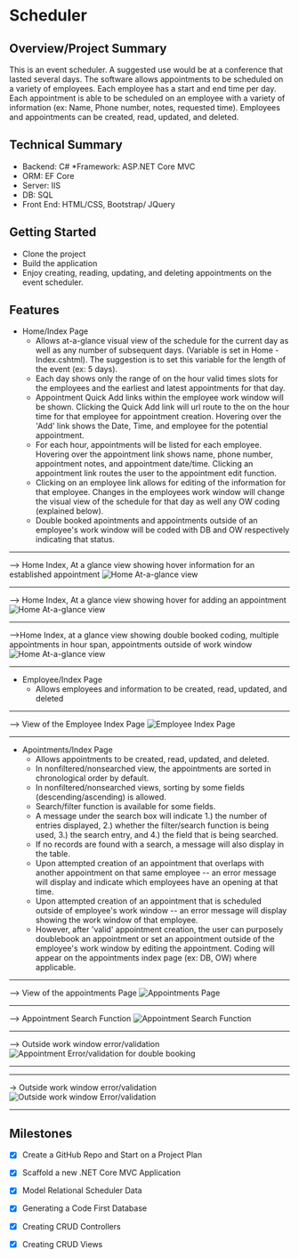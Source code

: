 # **Scheduler**

## **Overview/Project Summary**
This is an event scheduler. A suggested use would be at a conference that lasted several days. The software allows appointments to be scheduled on a variety of employees. Each employee has a start and end time per day.  Each appointment is able to be scheduled on an employee with a variety of information (ex: Name, Phone number, notes, requested time). Employees and appointments can be created, read, updated, and deleted. 


## **Technical Summary**
* Backend: C#
*Framework: ASP.NET Core MVC
* ORM: EF Core
* Server: IIS
* DB: SQL
* Front End: HTML/CSS, Bootstrap/ JQuery

## **Getting Started**
* Clone the project
* Build the application
* Enjoy creating, reading, updating, and deleting appointments on the event scheduler.


## **Features**

* Home/Index Page 
    * Allows at-a-glance visual view of the schedule for the current day as well as any number of subsequent days. (Variable is set in Home - Index.cshtml). The suggestion is to set this variable for the length of the event (ex: 5 days). 
    * Each day shows only the range of on the hour valid times slots for the employees and the earliest and latest appointments for that day.
    * Appointment Quick Add links within the employee work window will be shown. Clicking the Quick Add link will url route to the on the hour time for that employee for appointment creation. Hovering over the 'Add' link shows the Date, Time, and employee for the potential appointment.
    * For each hour, appointments will be listed for each employee. Hovering over the appointment link shows name, phone number, appointment notes, and appointment date/time. Clicking an appointment link routes the user to the appointment edit function. 
    * Clicking on an employee link allows for editing of the information for that employee. Changes in the employees work window will change the visual view of the schedule for that day as well any OW coding (explained below). 
    * Double booked apointments and appointments outside of an employee's work window will be coded with DB and OW respectively indicating that status.
***
--> Home Index, At a glance view showing hover information for an established appointment
![Home At-a-glance view](images/Home_View_Hover.png)    
***
--> Home Index, At a glance view showing hover for adding an appointment
![Home At-a-glance view](images/Home_View_Hover_Add.png)  
***
-->Home Index, at a glance view showing double booked coding, multiple appointments in hour span, appointments outside of work window
![Home At-a-glance view](images/DB_OW_Multiple.png) 
***

* Employee/Index Page
    * Allows employees and information to be created, read, updated, and deleted
***
--> View of the Employee Index Page
![Employee Index Page](images/Employee_Home.png)
***
* Apointments/Index Page
    * Allows appointments to be created, read, updated, and deleted.
    * In nonfiltered/nonsearched view, the appointments are sorted in chronological order by default.
    * In nonfiltered/nonsearched views, sorting by some fields (descending/ascending) is allowed.
    * Search/filter function is available for some fields.
    * A message under the search box will indicate 1.) the number of entries displayed, 2.) whether the filter/search function is being used, 3.) the search entry, and 4.) the field that is being searched.
    * If no records are found with a search, a message will also display in the table.
    * Upon attempted creation of an appointment that overlaps with another appointment on that same employee -- an error message will display and indicate which employees have an opening at that time. 
    * Upon attempted creation of an appointment that is scheduled outside of employee's work window -- an error message will display showing the work window of that employee. 
    * However, after 'valid' appointment creation, the user can purposely doublebook an appointment or set an appointment outside of the employee's work window by editing the appointment. Coding will appear on the appointments index page (ex: DB, OW) where applicable.
***
--> View of the appointments Page
![Appointments Page](images/Appointments_Page.png)
***
--> Appointment Search Function
![Appointment Search Function](images/Appointment_Search.png)
***
--> Outside work window error/validation
![Appointment Error/validation for double booking](images/Double_Booked_Error.png)
***

***
-> Outside work window error/validation
![Outside work window Error/validation](images/Outside_Work_Window_Error.png)
***



## **Milestones**
- [x] Create a GitHub Repo and Start on a Project Plan
- [x] Scaffold a new .NET Core MVC Application
- [x] Model Relational Scheduler Data
- [x] Generating a Code First Database
- [x] Creating CRUD Controllers
- [x]  Creating CRUD Views


